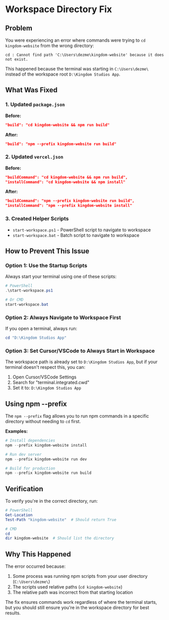 # Workspace Directory Fix

## Problem

You were experiencing an error where commands were trying to `cd kingdom-website` from the wrong directory:

```
cd : Cannot find path 'C:\Users\dezme\kingdom-website' because it does not exist.
```

This happened because the terminal was starting in `C:\Users\dezme\` instead of the workspace root `D:\Kingdom Studios App`.

## What Was Fixed

### 1. Updated `package.json`

**Before:**

```json
"build": "cd kingdom-website && npm run build"
```

**After:**

```json
"build": "npm --prefix kingdom-website run build"
```

### 2. Updated `vercel.json`

**Before:**

```json
"buildCommand": "cd kingdom-website && npm run build",
"installCommand": "cd kingdom-website && npm install"
```

**After:**

```json
"buildCommand": "npm --prefix kingdom-website run build",
"installCommand": "npm --prefix kingdom-website install"
```

### 3. Created Helper Scripts

- `start-workspace.ps1` - PowerShell script to navigate to workspace
- `start-workspace.bat` - Batch script to navigate to workspace

## How to Prevent This Issue

### Option 1: Use the Startup Scripts

Always start your terminal using one of these scripts:

```powershell
# PowerShell
.\start-workspace.ps1

# Or CMD
start-workspace.bat
```

### Option 2: Always Navigate to Workspace First

If you open a terminal, always run:

```powershell
cd "D:\Kingdom Studios App"
```

### Option 3: Set Cursor/VSCode to Always Start in Workspace

The workspace path is already set to `D:\Kingdom Studios App`, but if your terminal doesn't respect this, you can:

1. Open Cursor/VSCode Settings
2. Search for "terminal.integrated.cwd"
3. Set it to: `D:\Kingdom Studios App`

## Using npm --prefix

The `npm --prefix` flag allows you to run npm commands in a specific directory without needing to `cd` first.

**Examples:**

```powershell
# Install dependencies
npm --prefix kingdom-website install

# Run dev server
npm --prefix kingdom-website run dev

# Build for production
npm --prefix kingdom-website run build
```

## Verification

To verify you're in the correct directory, run:

```powershell
# PowerShell
Get-Location
Test-Path "kingdom-website"  # Should return True

# CMD
cd
dir kingdom-website  # Should list the directory
```

## Why This Happened

The error occurred because:

1. Some process was running npm scripts from your user directory (`C:\Users\dezme\`)
2. The scripts used relative paths (`cd kingdom-website`)
3. The relative path was incorrect from that starting location

The fix ensures commands work regardless of where the terminal starts, but you should still ensure you're in the workspace directory for best results.
